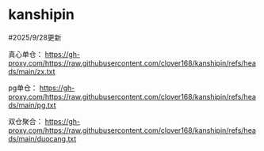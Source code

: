 # kanshipin

#2025/9/28更新

真心单仓：
https://gh-proxy.com/https://raw.githubusercontent.com/clover168/kanshipin/refs/heads/main/zx.txt

pg单仓：
https://gh-proxy.com/https://raw.githubusercontent.com/clover168/kanshipin/refs/heads/main/pg.txt

双仓聚合：
https://gh-proxy.com/https://raw.githubusercontent.com/clover168/kanshipin/refs/heads/main/duocang.txt